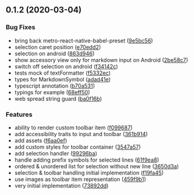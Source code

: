 ## 0.1.2 (2020-03-04)


### Bug Fixes

* bring back metro-react-native-babel-preset ([9e5bc56](https://github.com/versum/react-native-markdown-input/commit/9e5bc5639ae1de9d63393ae78a95ae3fb2fb5219))
* selection caret position ([e70edd2](https://github.com/versum/react-native-markdown-input/commit/e70edd22ed6f2b895c85aa0f98fa69c94b789fad))
* selection on android ([863d946](https://github.com/versum/react-native-markdown-input/commit/863d94605f643a70262c3e90a73746a87528d79e))
* show accessory view only for markdown input on Android ([2be58c7](https://github.com/versum/react-native-markdown-input/commit/2be58c755c46a6b488b1acafaa3a558edcc427b1))
* switch off selection on android ([f34142c](https://github.com/versum/react-native-markdown-input/commit/f34142c21a8cfd1bd5a6374a224d780880a24e04))
* tests mock of textFormatter ([f5332ec](https://github.com/versum/react-native-markdown-input/commit/f5332ec9642a12fd7224c90041ff782c44ac1ad9))
* types for MarkdownSymbol ([adad41e](https://github.com/versum/react-native-markdown-input/commit/adad41e9515741e378d8a480bcaf7eb527a6278a))
* typescript annotation ([b70a531](https://github.com/versum/react-native-markdown-input/commit/b70a5310f3d95b142e48eba957b732790fe76ade))
* typings for example ([68eff50](https://github.com/versum/react-native-markdown-input/commit/68eff509172a705d714a423fb3e038fa4b325585))
* web spread string guard ([ba0f16b](https://github.com/versum/react-native-markdown-input/commit/ba0f16b20cfa382937cdfc058a70cb301a486382))


### Features

* ability to render custom toolbar item ([f099687](https://github.com/versum/react-native-markdown-input/commit/f099687248cb39a7d10a8c017d1f9cf12fd45051))
* add accessibility traits to input and toolbar ([361b914](https://github.com/versum/react-native-markdown-input/commit/361b914f549cbb058b222eb3e7259070886c8c1c))
* add assets ([f6aa0ef](https://github.com/versum/react-native-markdown-input/commit/f6aa0ef127a1667666540d7dd3d2f6608a253bc2))
* add custom styles for toolbar container ([3547a57](https://github.com/versum/react-native-markdown-input/commit/3547a57410e20b50ba9c1d81cf13616eb4ea4169))
* add selection handler ([99296ba](https://github.com/versum/react-native-markdown-input/commit/99296bab693d0fa5883c5fe9c875297f4bc589aa))
* handle adding prefix symbols for selected lines ([61f9ea8](https://github.com/versum/react-native-markdown-input/commit/61f9ea8025cdb2eb7a3a6fe943319330e92a82da))
* ordered & unordered list for selection without new line ([3650d3a](https://github.com/versum/react-native-markdown-input/commit/3650d3a396544ed84783b48df4968add786a5edb))
* selection & toolbar handling initial implementation ([f19fa45](https://github.com/versum/react-native-markdown-input/commit/f19fa45177bea08e9ed241272b4fa0ed6c08958b))
* use images as toolbar item representation ([459f9b1](https://github.com/versum/react-native-markdown-input/commit/459f9b19ab8f74ffa38b23541a8c84d8b128630d))
* very initial implementation ([73892dd](https://github.com/versum/react-native-markdown-input/commit/73892dd6f5429f4de7cf088bdee2aee26587a703))

